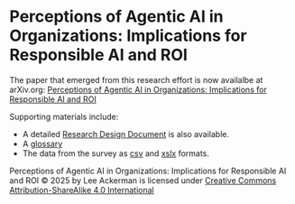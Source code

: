 # Perceptions of Agentic AI in Organizations: Implications for Responsible AI and ROI

The paper that emerged from this research effort is now availalbe at arXiv.org: [Perceptions of Agentic AI in Organizations: Implications for Responsible AI and ROI](https://arxiv.org/abs/2504.11564)

Supporting materials include:
  * A detailed [Research Design Document](https://github.com/leemet16/agentic-ai-ethics-project/blob/main/RDD.md) is also available.
  * A [glossary](https://github.com/leemet16/agentic-ai-ethics-project/blob/main/glossary.md)
  * The data from the survey as [csv](https://github.com/leemet16/agentic-ai-ethics-project/blob/main/data/Data-Perceptions%20of%20Agentic%20AI%20in%20Organizations-%20Implications%20for%20Responsible%20AI%20and%20ROI.csv) and [xslx](https://github.com/leemet16/agentic-ai-ethics-project/blob/main/data/Data-Perceptions%20of%20Agentic%20AI%20in%20Organizations-%20Implications%20for%20Responsible%20AI%20and%20ROIxlsx.xlsx) formats.








Perceptions of Agentic AI in Organizations: Implications for Responsible AI and ROI © 2025 by Lee Ackerman is licensed under [Creative Commons Attribution-ShareAlike 4.0 International](LICENSE)
